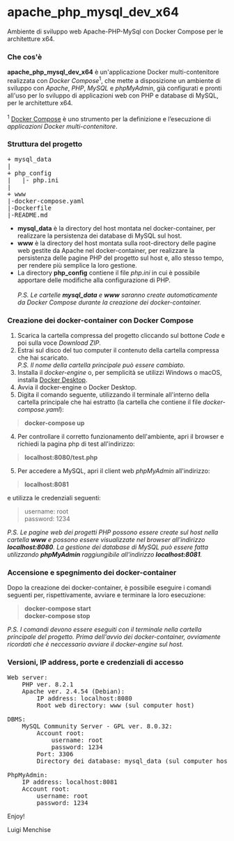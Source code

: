# apache_php_mysql_dev_x64
Ambiente di sviluppo web Apache-PHP-MySql con Docker Compose per le architetture x64.

### Che cos'è
**apache_php_mysql_dev_x64** è un'applicazione Docker multi-contenitore realizzata con *Docker Compose*<sup>1</sup>, che mette a disposizione un ambiente di sviluppo con *Apache*, *PHP*, *MySQL* e *phpMyAdmin*, già configurati e pronti all'uso per lo sviluppo di applicazioni web con PHP e database di MySQL, per le architetture x64.<br><br>
<sup>1</sup> [Docker Compose](https://docs.docker.com/compose/) è uno strumento per la definizione e l’esecuzione di *applicazioni Docker multi-contenitore*.

### Struttura del progetto
<pre>
+ mysql_data
|
+ php_config
|   |- php.ini
|
+ www
|-docker-compose.yaml
|-Dockerfile
|-README.md
</pre>

- **mysql_data** è la directory del host montata nel docker-container, per realizzare la persistenza dei database di MySQL sul host.<br>
- **www** è la directory del host montata sulla root-directory delle pagine web gestite da Apache nel docker-container, per realizzare la persistenza delle pagine PHP del progetto sul host e, allo stesso tempo, per rendere più semplice la loro gestione.<br>
- La directory **php_config** contiene il file *php.ini* in cui è possibile apportare delle modifiche alla configurazione di PHP.<br><br>
*P.S. Le cartelle **mysql_data** e **www** saranno create automaticamente da Docker Compose durante la creazione dei docker-container.*<br>

### Creazione dei docker-container con Docker Compose
1) Scarica la cartella compressa del progetto cliccando sul bottone *Code* e poi sulla voce *Download ZIP*.<br>
2) Estrai sul disco del tuo computer il contenuto della cartella compressa che hai scaricato.<br>
*P.S. Il nome della cartella principale può essere cambiato.*<br>
1) Installa il *docker-engine* o, per semplicità se utilizzi Windows o macOS, installa [Docker Desktop](https://www.docker.com/products/docker-desktop/).
2) Avvia il docker-engine o Docker Desktop.
3) Digita il comando seguente, utilizzando il terminale all'interno della cartella principale che hai estratto (la cartella che contiene il file *docker-compose.yaml*):<br>
> **docker-compose up**
4) Per controllare il corretto funzionamento dell'ambiente, apri il browser e richiedi la pagina php di test all'indirizzo:<br>
> **localhost:8080/test.php**
5) Per accedere a MySQL, apri il client web *phpMyAdmin* all'indirizzo:<br>
> **localhost:8081**<br>

e utilizza le credenziali seguenti:<br>

> username: root<br>
> password: 1234<br>

*P.S. Le pagine web dei progetti PHP possono essere create sul host nella cartella __www__ e possono essere visualizzate nel browser all'indirizzo __localhost:8080__. La gestione dei database di MySQL può essere fatta utilizzando __phpMyAdmin__ raggiungibile all'indirizzo __localhost:8081__.*

### Accensione e spegnimento dei docker-container
Dopo la creazione dei docker-container, è possibile eseguire i comandi seguenti per, rispettivamente, avviare e terminare la loro esecuzione:<br>
> **docker-compose start**<br>
> **docker-compose stop**<br>

*P.S. I comandi devono essere eseguiti con il terminale nella cartella principale del progetto. Prima dell'avvio dei docker-container, ovviamente ricordati che è neccessario avviare il docker-engine sul host.*<br>

### Versioni, IP address, porte e credenziali di accesso
<pre>
Web server:
    PHP ver. 8.2.1
    Apache ver. 2.4.54 (Debian):
        IP address: localhost:8080
        Root web directory: www (sul computer host)
        
DBMS:    
    MySQL Community Server - GPL ver. 8.0.32:
        Account root:
            username: root
            password: 1234
        Port: 3306
        Directory dei database: mysql_data (sul computer host)

PhpMyAdmin:
    IP address: localhost:8081
    Account root:
        username: root
        password: 1234
</pre>

Enjoy!

Luigi Menchise
